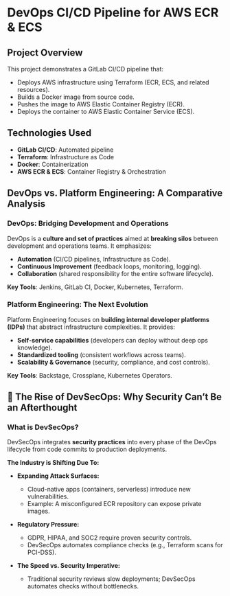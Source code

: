 # DevOps CI/CD Pipeline for AWS ECR & ECS

## Project Overview

This project demonstrates a GitLab CI/CD pipeline that:

* Deploys AWS infrastructure using Terraform (ECR, ECS, and related resources).
* Builds a Docker image from source code.
* Pushes the image to AWS Elastic Container Registry (ECR).
* Deploys the container to AWS Elastic Container Service (ECS).

## Technologies Used

* **GitLab CI/CD**: Automated pipeline
* **Terraform**: Infrastructure as Code
* **Docker**: Containerization
* **AWS ECR & ECS**: Container Registry & Orchestration

## DevOps vs. Platform Engineering: A Comparative Analysis

### DevOps: Bridging Development and Operations

DevOps is a **culture and set of practices** aimed at **breaking silos** between development and operations teams. It emphasizes:

* **Automation** (CI/CD pipelines, Infrastructure as Code).
* **Continuous Improvement** (feedback loops, monitoring, logging).
* **Collaboration** (shared responsibility for the entire software lifecycle).

**Key Tools**: Jenkins, GitLab CI, Docker, Kubernetes, Terraform.

### Platform Engineering: The Next Evolution

Platform Engineering focuses on **building internal developer platforms (IDPs)** that abstract infrastructure complexities. It provides:

* **Self-service capabilities** (developers can deploy without deep ops knowledge).
* **Standardized tooling** (consistent workflows across teams).
* **Scalability & Governance** (security, compliance, and cost controls).

**Key Tools**: Backstage, Crossplane, Kubernetes Operators.

## 🔐 The Rise of DevSecOps: Why Security Can’t Be an Afterthought

### What is DevSecOps?

DevSecOps integrates **security practices** into every phase of the DevOps lifecycle from code commits to production deployments.

**The Industry is Shifting Due To:**

* **Expanding Attack Surfaces:**
    * Cloud-native apps (containers, serverless) introduce new vulnerabilities.
    * Example: A misconfigured ECR repository can expose private images.

* **Regulatory Pressure:**
    * GDPR, HIPAA, and SOC2 require proven security controls.
    * DevSecOps automates compliance checks (e.g., Terraform scans for PCI-DSS).

* **The Speed vs. Security Imperative:**
    * Traditional security reviews slow deployments; DevSecOps automates checks without bottlenecks.
